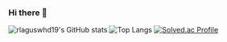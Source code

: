 ### Hi there 👋

![rlaguswhd19's GitHub stats](https://github-readme-stats.vercel.app/api?username=rlaguswhd19&show_icons=true&theme=merko)
![Top Langs](https://github-readme-stats.vercel.app/api/top-langs/?username=rlaguswhd19&layout=compact&theme=merko)
[![Solved.ac Profile](http://mazassumnida.wtf/api/generate_badge?boj=rlaguswhd19)](https://solved.ac/rlaguswhd19)
<!--
**rlaguswhd19/rlaguswhd19** is a ✨ _special_ ✨ repository because its `README.md` (this file) appears on your GitHub profile.

Here are some ideas to get you started:

- 🔭 I’m currently working on ...
- 🌱 I’m currently learning ...
- 👯 I’m looking to collaborate on ...
- 🤔 I’m looking for help with ...
- 💬 Ask me about ...
- 📫 How to reach me: ...
- 😄 Pronouns: ...
- ⚡ Fun fact: ...
-->
